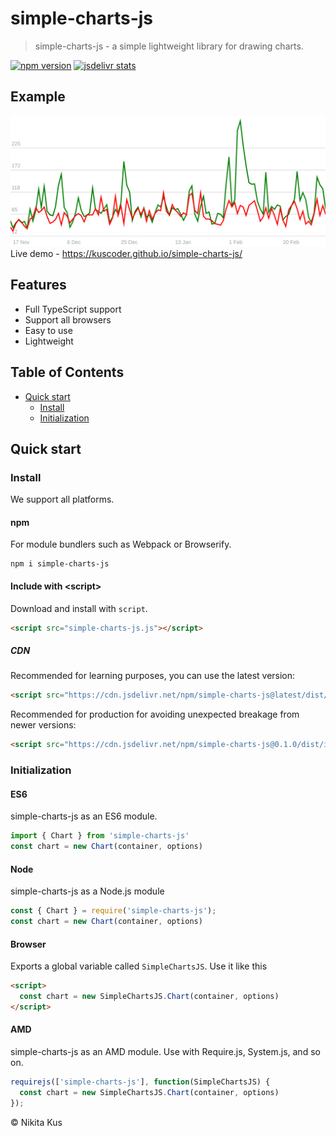 # simple-charts-js

> simple-charts-js - a simple lightweight library for drawing charts.

[![npm version](https://badge.fury.io/js/simple-charts-js.svg)](https://www.npmjs.com/package/simple-charts-js)
[![jsdelivr stats](https://data.jsdelivr.com/v1/package/npm/simple-charts-js/badge)](https://www.jsdelivr.com/package/npm/simple-charts-js)

## Example
![example.png](./example/example.png)
Live demo - https://kuscoder.github.io/simple-charts-js/

## Features
- Full TypeScript support
- Support all browsers
- Easy to use
- Lightweight

## Table of Contents
- [Quick start](#quick-start)
  - [Install](#install)
  - [Initialization](#initialization)

## Quick start
### Install
We support all platforms.

#### npm
For module bundlers such as Webpack or Browserify.

```shell
npm i simple-charts-js
```

#### Include with &lt;script&gt;
Download and install with `script`.

```html
<script src="simple-charts-js.js"></script>
```

##### CDN
Recommended for learning purposes, you can use the latest version:

```html
<script src="https://cdn.jsdelivr.net/npm/simple-charts-js@latest/dist/index.js"></script>
```

Recommended for production for avoiding unexpected breakage from newer versions:

```html
<script src="https://cdn.jsdelivr.net/npm/simple-charts-js@0.1.0/dist/index.js"></script>
```

### Initialization
#### ES6
simple-charts-js as an ES6 module.

```js
import { Chart } from 'simple-charts-js'
const chart = new Chart(container, options)
```

#### Node
simple-charts-js as a Node.js module

```js
const { Chart } = require('simple-charts-js');
const chart = new Chart(container, options)
```

#### Browser
Exports a global variable called `SimpleChartsJS`. Use it like this

```html
<script>
  const chart = new SimpleChartsJS.Chart(container, options)
</script>
```

#### AMD
simple-charts-js as an AMD module. Use with Require.js, System.js, and so on.

```js
requirejs(['simple-charts-js'], function(SimpleChartsJS) {
  const chart = new SimpleChartsJS.Chart(container, options)
});
```

&copy; Nikita Kus
